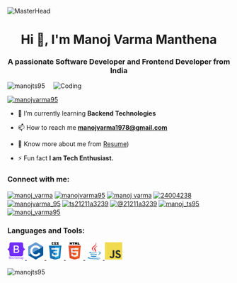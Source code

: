 ![MasterHead](https://user-images.githubusercontent.com/80781196/190216139-7697aa5a-c9a0-4bd6-80bf-3aca76a2e1c8.gif)
<h1 align="center">Hi 👋, I'm Manoj Varma Manthena</h1>
<h3 align="center">A passionate Software Developer and Frontend Developer from India</h3>
<img align="right" alt="Coding" width="400" src="https://cdn.dribbble.com/users/1162077/screenshots/3848914/programmer.gif">
<p align="left"> <img src="https://komarev.com/ghpvc/?username=manojts95&label=Profile%20views&color=0e75b6&style=flat" alt="manojts95" /> </p>

<p align="left"> <a href="https://twitter.com/manojvarma95" target="blank"><img src="https://img.shields.io/twitter/follow/manojvarma95?logo=twitter&style=for-the-badge" alt="manojvarma95" /></a> </p>


- 🌱 I’m currently learning **Backend Technologies**

- 📫 How to reach me **manojvarma1978@gmail.com**

- 📄 Know more about me from [Resume](https://drive.google.com/file/d/1n-mq9-_kpsnyti6QA_SswPs2qrry-XoI/view?usp=drive_link))

- ⚡ Fun fact **I am Tech Enthusiast.**

<h3 align="left">Connect with me:</h3>
<p align="left">
<a href="https://dev.to/manoj_varma" target="blank"><img align="center" src="https://raw.githubusercontent.com/rahuldkjain/github-profile-readme-generator/master/src/images/icons/Social/devto.svg" alt="manoj_varma" height="30" width="40" /></a>
<a href="https://twitter.com/manojvarma95" target="blank"><img align="center" src="https://raw.githubusercontent.com/rahuldkjain/github-profile-readme-generator/master/src/images/icons/Social/twitter.svg" alt="manojvarma95" height="30" width="40" /></a>
<a href="https://linkedin.com/in/manoj varma" target="blank"><img align="center" src="https://raw.githubusercontent.com/rahuldkjain/github-profile-readme-generator/master/src/images/icons/Social/linked-in-alt.svg" alt="manoj varma" height="30" width="40" /></a>
<a href="https://stackoverflow.com/users/24004238" target="blank"><img align="center" src="https://raw.githubusercontent.com/rahuldkjain/github-profile-readme-generator/master/src/images/icons/Social/stack-overflow.svg" alt="24004238" height="30" width="40" /></a>
<a href="https://instagram.com/manojvarma_95" target="blank"><img align="center" src="https://raw.githubusercontent.com/rahuldkjain/github-profile-readme-generator/master/src/images/icons/Social/instagram.svg" alt="manojvarma_95" height="30" width="40" /></a>
<a href="https://www.codechef.com/users/ts21211a3239" target="blank"><img align="center" src="https://cdn.jsdelivr.net/npm/simple-icons@3.1.0/icons/codechef.svg" alt="ts21211a3239" height="30" width="40" /></a>
<a href="https://www.hackerrank.com/@21211a3239" target="blank"><img align="center" src="https://raw.githubusercontent.com/rahuldkjain/github-profile-readme-generator/master/src/images/icons/Social/hackerrank.svg" alt="@21211a3239" height="30" width="40" /></a>
<a href="https://codeforces.com/profile/manoj_ts95" target="blank"><img align="center" src="https://raw.githubusercontent.com/rahuldkjain/github-profile-readme-generator/master/src/images/icons/Social/codeforces.svg" alt="manoj_ts95" height="30" width="40" /></a>
<a href="https://www.leetcode.com/manoj_varma95" target="blank"><img align="center" src="https://raw.githubusercontent.com/rahuldkjain/github-profile-readme-generator/master/src/images/icons/Social/leet-code.svg" alt="manoj_varma95" height="30" width="40" /></a>
</p>

<h3 align="left">Languages and Tools:</h3>
<p align="left"> <a href="https://getbootstrap.com" target="_blank" rel="noreferrer"> <img src="https://raw.githubusercontent.com/devicons/devicon/master/icons/bootstrap/bootstrap-plain-wordmark.svg" alt="bootstrap" width="40" height="40"/> </a> <a href="https://www.cprogramming.com/" target="_blank" rel="noreferrer"> <img src="https://raw.githubusercontent.com/devicons/devicon/master/icons/c/c-original.svg" alt="c" width="40" height="40"/> </a>  <a href="https://www.w3schools.com/css/" target="_blank" rel="noreferrer"> <img src="https://raw.githubusercontent.com/devicons/devicon/master/icons/css3/css3-original-wordmark.svg" alt="css3" width="40" height="40"/> </a> <a href="https://www.w3.org/html/" target="_blank" rel="noreferrer"> <img src="https://raw.githubusercontent.com/devicons/devicon/master/icons/html5/html5-original-wordmark.svg" alt="html5" width="40" height="40"/> </a> <a href="https://www.java.com" target="_blank" rel="noreferrer"> <img src="https://raw.githubusercontent.com/devicons/devicon/master/icons/java/java-original.svg" alt="java" width="40" height="40"/> </a> <a href="https://developer.mozilla.org/en-US/docs/Web/JavaScript" target="_blank" rel="noreferrer"> <img src="https://raw.githubusercontent.com/devicons/devicon/master/icons/javascript/javascript-original.svg" alt="javascript" width="40" height="40"/> </a> </p>

<p><img align="center" src="https://github-readme-stats.vercel.app/api/top-langs?username=manojts95&show_icons=true&locale=en&layout=compact" alt="manojts95" /></p>
